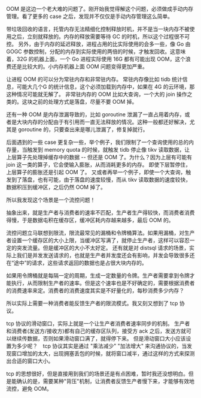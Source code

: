 OOM 是这边一个老大难的问题了。刚开始我觉得解这个问题，必须做成手动内存管理。看了更多的 case 之后，发现并不仅仅是手动内存管理这么简单。

带垃圾回收的语言，托管内存无法精细化控制释放时机，并不是当一块内存不被使用之后，立刻就释放的。内存的释放需要等待 GC 的时机，所以这个过程很不可控。
另外，由于内存的延迟释放，进程占用的比实际使用的会多一些，像 Go 由 GOGC 参数控制，分配的内存到实际使用的两倍的时候，才触发回收。这意味着，32G 的机器上面，一个 Go 进程实际使用 16G 都有可能出现 OOM，这个浪费还是比较大的。小内存机器上面 OOM 问题变得更加严重。

让进程 OOM 的可以分为常驻内存和非常驻内存。
常驻内存像比如 tidb 统计信息，可能大几个G 的统计信息，这个必须加载到内存中，如果在 4G 的云环境，那这种情况可能就无解了。
非常驻内存的 OOM 比如大查询，一个大的 join 操作之类的。这块之前的处理方式是落盘，尽量不要 OOM 掉。

还有一种 OOM 是内存泄漏导致的，比如 goroutine 泄漏了一直占用着内存，或者是大块内存的分配由于有引用而一直无法释放的情况。这种一般都还好解决，尤其是 goroutine 的，只要查出来是哪儿泄漏了，修复掉就行。

后面遇到的一些 case 更复杂一些，举个例子，我们限制了一个查询使用的总的内存量，当触发到 memory quota 的时候，就触发 tidb 停止像 tikv 读取数据，让上层算子先处理掉缓存中的数据 -- 但还是 OOM 了。为什么？因为上层有可能有 join 这一类的算子，它会使输入膨胀，从而消耗更多的内存。
即使下层暂停住，上层算子的膨胀还是引起 OOM 了。
又或者再举一个例子，即使一个大查询，触发到了落盘，也有可能，由于落盘的速度较慢，而从 tikv 读取数据的速度较快，数据积压到缓冲区，之后仍然 OOM 掉了。

所以我发现这个场景是一个流控问题！

抽象出来，就是生产者与消费者的速率不匹配，生产者生产得较快，而消费者消费得慢，于是数据屯积在缓存区，缓冲区耗内存越来越多，最后 OOM 的。

流控问题立马联想到限流，限流最常见的漏桶和令牌桶算法。如果用漏桶，对生产者设置一个缓存区的大小上限，当缓冲区写满了，就停止生产者，这样可以容忍一定的突发流量。但是缓冲区的大小不太好定。
还有就是对 distsql 请求的场景，实际上我们是并发发送请求的，也就是生产者并发度还会有影响，并发会导致很多还在“途中”的请求，这些请求返回的数据也是占很大块内存的。

如果用令牌桶就是每隔一定的周期，生成一定数量的令牌。生产者需要拿到令牌才能执行，从而限制生产者的速率。但是这个速率也是不好确定的，需要根据消费者的消费速率来定。消费者的消费速度其实是不好量化的，每秒消费多少内存？

所以实际上需要一种消费者能反馈生产者的限流模式。我又刻又想到了 tcp 协议。

tcp 协议的滑动窗口，实际上就是一个让生产者消费者速率同步的机制。
生产者和消费者(发送方/接收方)都有自己的缓存区队列，接受方 ack 之后，发送方就可以继续传数据，否则如果滑动窗口满了，就得停下来。
但是滑动窗口大小应该设置为多少呢？　tcp 协议其实是通过 "乘法减少" "加法增大" 来沟通协议的，当发现窗口增加的太大，出现拥塞丢包的时候，就将窗口减半，通过这样的方式来探测出合适的窗口大小。

tcp 的思想很好，但是直接用到我们的场景还是有点困难，暂时我还没想明白。但是能确认的是，需要某种"背压"机制，让消费者反馈生产者慢下来，才能够有效地流控，避免 OOM。
